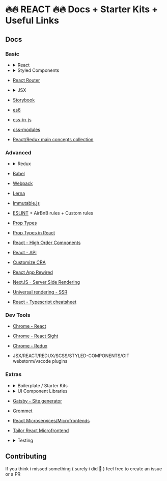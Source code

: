# 🔥🔥 REACT 🔥🔥 Docs + Starter Kits + Useful Links

## Docs

### Basic
- <details><summary>React</summary>

  - [Getting started](https://reactjs.org/docs/getting-started.html)

  - [Hello World](https://reactjs.org/docs/hello-world.html)

  - [Compontents and props](https://reactjs.org/docs/components-and-props.html)

  - [State and lifecycle](https://reactjs.org/docs/state-and-lifecycle.html)

  - [Conditional rendering](https://reactjs.org/docs/conditional-rendering.html)

  - [Thinking in react](https://reactjs.org/docs/thinking-in-react.html)

  - [Create React App](https://facebook.github.io/create-react-app/docs/getting-started)

  - [Create React App v2 release note](https://reactjs.org/blog/2018/10/01/create-react-app-v2.html)
  
  - [Hooks API Reference](https://reactjs.org/docs/hooks-reference.html)
  
  - [Hooks Recipes](https://github.com/gragland/usehooks)
  </details>

- <details><summary>Styled Components</summary>

  - [Basic](https://www.styled-components.com/docs/basics)

  - [Advanced](https://www.styled-components.com/docs/advanced)
  </details>

- [React Router](https://reacttraining.com/react-router/web/example/basic)

- <details><summary>JSX</summary>

  - [JSX](https://jsx.github.io/)

  - [JSX in react](https://reactjs.org/docs/introducing-jsx.html)
  </details>

- [Storybook](https://storybook.js.org/basics/introduction/)

- [es6](http://es6-features.org/)

- [css-in-js](https://cssinjs.org)

- [css-modules](https://glenmaddern.com/articles/css-modules)

- [React/Redux main concepts collection](https://rangle.github.io/react-training/)

### Advanced
- <details><summary>Redux</summary>

  - [Redux](https://redux.js.org/)

  - [Redux Saga](https://redux-saga.js.org/docs/introduction/BeginnerTutorial.html)
  
  - [Immutability Pattern](https://redux.js.org/recipes/structuring-reducers/immutable-update-patterns)
  
  - [Immutable data FAQ](https://redux.js.org/faq/immutable-data)
  
  - [Immutabiliby guide](https://daveceddia.com/react-redux-immutability-guide/)
  
  - [Introduction to Immutable.js and Functional Programming Concept](https://auth0.com/blog/intro-to-immutable-js/)
  
  - [Reselectt](https://github.com/reduxjs/reselect)
  </details>

- [Babel](https://babeljs.io/)

- [Webpack](https://webpack.js.org/)

- [Lerna](https://github.com/lerna/lerna)

- [Immutable.js](https://facebook.github.io/immutable-js/)

- [ESLINT](https://eslint.org/) + AirBnB rules + Custom rules

- [Prop Types](https://www.npmjs.com/package/prop-types)

- [Prop Types in React](https://reactjs.org/docs/typechecking-with-proptypes.html
)

- [React - High Order Components](https://reactjs.org/docs/higher-order-components.html)

- [React - API](https://reactjs.org/docs/react-api.html)

- [Customize CRA](https://github.com/arackaf/customize-cra)

- [React App Rewired](https://github.com/timarney/react-app-rewired)

- [NextJS - Server Side Rendering](https://nextjs.org/)

- [Universal rendering - SSR](https://github.com/brillout/awesome-universal-rendering)

- [React - Typescript cheatsheet](https://github.com/sw-yx/react-typescript-cheatsheet?fbclid=IwAR1OHnqDaghBIfRTwd9X3n574vLkXKCT5qijXL53B_cNT43JX953DMmeA2Y)

### Dev Tools

- [Chrome - React](https://chrome.google.com/webstore/detail/react-developer-tools/fmkadmapgofadopljbjfkapdkoienihi?hl=en)

- [Chrome - React Sight](https://chrome.google.com/webstore/detail/react-sight/aalppolilappfakpmdfdkpppdnhpgifn)

- [Chrome - Redux](https://chrome.google.com/webstore/detail/redux-devtools/lmhkpmbekcpmknklioeibfkpmmfibljd)

- JSX/REACT/REDUX/SCSS/STYLED-COMPONENTS/GIT webstorm/vscode plugins


### Extras
- <details><summary>Boilerplate / Starter Kits</summary>
    
    - [React - Starter kits](https://reactjs.org/community/starter-kits.html)
    
    - [React Boilerplate](https://github.com/react-boilerplate/react-boilerplate)
    
    - [Redux - Starter Kit](https://github.com/reduxjs/redux-toolkit)
    
    - [Drupal 8 and React Boilerplate](https://github.com/federico-villani/drupal_reactjs_boilerplate)
  </details>


- <details><summary>UI Component Libraries</summary>

  - [Ant Design](https://ant.design/docs/react/introduce)

  - [Material UI](https://material-ui.com/)

  - [Reactstrap - Bootstrap v4 for React](https://reactstrap.github.io/)
  
  </details>


- [Gatsby - Site generator](https://github.com/gatsbyjs/gatsby)

- [Grommet](https://github.com/grommet/grommet)

- [React Microservices/Microfrontends](https://github.com/ImmoweltGroup/create-react-microservice)

- [Tailor React Microfrontend](https://github.com/tsnolan23/tailor-react-spa)

- <details><summary>Testing</summary>

  - [Testing best practices](https://github.com/goldbergyoni/javascript-testing-best-practices)

  - [React Testing Library](https://github.com/testing-library/react-testing-library)
  </details>
  
## Contributing

If you think i missed something ( surely i did 😬 ) feel free to create an issue or a PR
